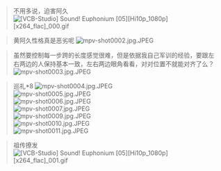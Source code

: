 > 不用多说，迫害阿久
![[VCB-Studio] Sound! Euphonium [05][Hi10p_1080p][x264_flac]_000.gif](/file/blog/spirit/響け！ユーフォニアム/S1/E05/20200903/%5BVCB-Studio%5D%20Sound%21%20Euphonium%20%5B05%5D%5BHi10p_1080p%5D%5Bx264_flac%5D_000.gif)

> 黄阿久性格真是恶劣呢
![mpv-shot0002.jpg.JPEG](/file/blog/spirit/響け！ユーフォニアム/S1/E05/20200903/mpv-shot0002.jpg.JPEG)

> 虽然要控制每一步跨的长度感觉很难，但是依据我自己军训的经验，要跟左右两边的人保持基本一致，左右两边眼角看看，对对位置不就能对齐了么？
![mpv-shot0003.jpg.JPEG](/file/blog/spirit/響け！ユーフォニアム/S1/E05/20200903/mpv-shot0003.jpg.JPEG)

> 巡礼*8
![mpv-shot0004.jpg.JPEG](/file/blog/spirit/響け！ユーフォニアム/S1/E05/20200903/mpv-shot0004.jpg.JPEG)  
![mpv-shot0005.jpg.JPEG](/file/blog/spirit/響け！ユーフォニアム/S1/E05/20200903/mpv-shot0005.jpg.JPEG)  
![mpv-shot0006.jpg.JPEG](/file/blog/spirit/響け！ユーフォニアム/S1/E05/20200903/mpv-shot0006.jpg.JPEG)  
![mpv-shot0007.jpg.JPEG](/file/blog/spirit/響け！ユーフォニアム/S1/E05/20200903/mpv-shot0007.jpg.JPEG)  
![mpv-shot0009.jpg.JPEG](/file/blog/spirit/響け！ユーフォニアム/S1/E05/20200903/mpv-shot0009.jpg.JPEG)  
![mpv-shot0010.jpg.JPEG](/file/blog/spirit/響け！ユーフォニアム/S1/E05/20200903/mpv-shot0010.jpg.JPEG)  
![mpv-shot0011.jpg.JPEG](/file/blog/spirit/響け！ユーフォニアム/S1/E05/20200903/mpv-shot0011.jpg.JPEG)

> 祖传撩发
![[VCB-Studio] Sound! Euphonium [05][Hi10p_1080p][x264_flac]_001.gif](/file/blog/spirit/響け！ユーフォニアム/S1/E05/20200903/%5BVCB-Studio%5D%20Sound%21%20Euphonium%20%5B05%5D%5BHi10p_1080p%5D%5Bx264_flac%5D_001.gif)

